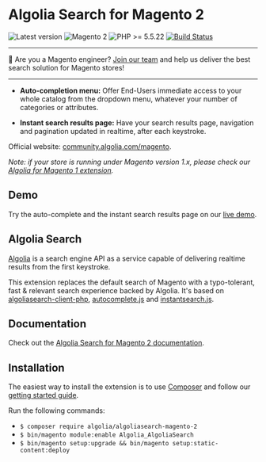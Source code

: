 Algolia Search for Magento 2
==================
![Latest version](https://img.shields.io/badge/latest-1.7.2-green.svg)
![Magento 2](https://img.shields.io/badge/Magento-%3E=2.0-blue.svg)
![PHP >= 5.5.22](https://img.shields.io/badge/PHP-%3E=5.5.22-green.svg)
[![Build Status](https://travis-ci.org/algolia/algoliasearch-magento-2.svg?branch=master)](https://travis-ci.org/algolia/algoliasearch-magento-2)

-------

🔎 Are you a Magento engineer? [Join our team](https://www.algolia.com/careers#!?j=eed58660-f684-436d-a2ff-e9947d2b65a2) and help us deliver the best search solution for Magento stores!

-------

- **Auto-completion menu:** Offer End-Users immediate access to your whole catalog from the dropdown menu, whatever your number of categories or attributes.

- **Instant search results page:** Have your search results page, navigation and pagination updated in realtime, after each keystroke.

Official website: [community.algolia.com/magento](https://community.algolia.com/magento).

*Note: if your store is running under Magento version 1.x, please check our [Algolia for Magento 1 extension](https://github.com/algolia/algoliasearch-magento).*

Demo
--------------

Try the auto-complete and the instant search results page on our [live demo](https://magento2.algolia.com). 

Algolia Search
--------------

[Algolia](http://www.algolia.com) is a search engine API as a service capable of delivering realtime results from the first keystroke.

This extension replaces the default search of Magento with a typo-tolerant, fast & relevant search experience backed by Algolia. It's based on [algoliasearch-client-php](https://github.com/algolia/algoliasearch-client-php), [autocomplete.js](https://github.com/algolia/autocomplete.js) and [instantsearch.js](https://github.com/algolia/instantsearch.js).

<!-- 
The extension officially supports only 2.0.X versions of Magento. 
It's possible to use it for versions >= 2.1.0, but some unexpected issues might appear. When you experience that, please [open an issue](https://github.com/algolia/algoliasearch-magento-2/issues/new).
-->

Documentation
--------------

Check out the [Algolia Search for Magento 2 documentation](https://community.algolia.com/magento/doc/m2/getting-started/).


Installation
------------

The easiest way to install the extension is to use [Composer](https://getcomposer.org/) and follow our [getting started guide](https://community.algolia.com/magento/doc/m2/getting-started/).

Run the following commands:

- ```$ composer require algolia/algoliasearch-magento-2```
- ```$ bin/magento module:enable Algolia_AlgoliaSearch```
- ```$ bin/magento setup:upgrade && bin/magento setup:static-content:deploy```

